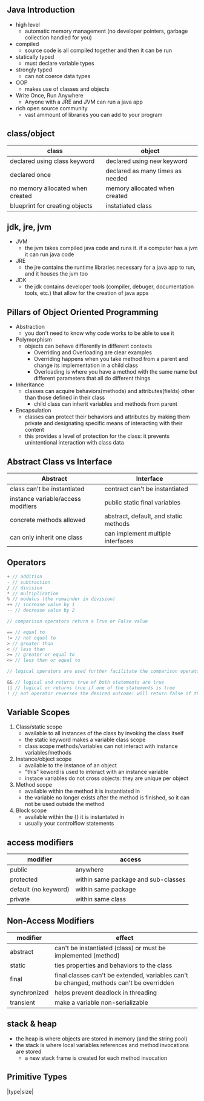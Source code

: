## Java Introduction
- high level
    - automatic memory management (no developer pointers, garbage collection handled for you)
- compiled
    - source code is all compiled together and then it can be run
- statically typed
    - must declare variable types
- strongly typed
    - can not coerce data types
- OOP
    - makes use of classes and objects
- Write Once, Run Anywhere
    - Anyone with a JRE and JVM can run a java app
- rich open source community
    - vast ammount of libraries you can add to your program
## class/object
|class|object|
|-----|------|
|declared using class keyword| declared using new keyword|
|declared once|declared as many times as needed|
|no memory allocated when created|memory allocated when created|
|blueprint for creating objects|instatiated class|
## jdk, jre, jvm
- JVM
    - the jvm takes compiled java code and runs it. if a computer has a jvm it can run java code
- JRE
    - the jre contains the runtime libraries necessary for a java app to run, and it houses the jvm too
- JDK
    - the jdk contains developer tools (compiler, debuger, documentation tools, etc.) that allow for the creation of java apps
## Pillars of Object Oriented Programming
- Abstraction
    - you don't need to know why code works to be able to use it
- Polymorphism
    - objects can behave differently in different contexts
        - Overriding and Overloading are clear examples
        - Overriding happens when you take method from a parent and change its implementation in a child class
        - Overloading is where you have a method with the same name but different parameters that all do different things
- Inheritance
    - classes can acquire behaviors(methods) and attributes(fields) other than those defined in their class
        - child class can inherit variables and methods from parent
- Encapsulation
    - classes can protect their behaviors and attributes by making them private and designating specific means of interacting with their content
    - this provides a level of protection for the class: it prevents unintentional interaction with class data
## Abstract Class vs Interface
|Abstract|Interface|
|--------|---------|
|class can't be instantiated|contract can't be instantiated|
|instance variable/access modifiers|public static final variables|
|concrete methods allowed|abstract, default, and static methods|
|can only inherit one class|can implement multiple interfaces|
## Operators
```java
+ // addition
- // subtraction
/ // division
* // multiplication
% // modulus (the remainder in division)
++ // increase value by 1
-- // decrease value by 2

// comparison operators return a True or False value

== // equal to
!= // not equal to
> // greater than
< // less than
>= // greater or equal to
<= // less than or equal to

// logical operators are used further facilitate the comparison operators

&& // logical and returns true of both statements are true
|| // logical or returns true if one of the statements is true
! // not operator reverses the desired outcome: will return false if the expression is true, and vice versa
```
## Variable Scopes
1. Class/static scope
    - available to all instances of the class by invoking the class itself
    - the static keyword makes a variable class scope
    - class scope methods/variables can not interact with instance variables/methods
2. Instance/object scope
    - available to the instance of an object
    - "this" keword is used to interact with an instance variable
    - instace variables do not cross objects: they are unique per object
3. Method scope
    - available within the method it is instantiated in
    - the variable no longer exists after the method is finished, so it can not be used outside the method
4. Block scope
    - available within the {} it is instantated in
    - usually your controlflow statements
## access modifiers
|modifier|access|
|-------|-------|
|public|anywhere|
|protected|within same package and sub-classes|
|default (no keyword)|within same package|
|private|within same class|
## Non-Access Modifiers
|modifier|effect|
|--------|------|
|abstract|can't be instantiated (class) or must be implemented (method)|
|static| ties properties and behaviors to the class|
|final| final classes can't be extended, variables can't be changed, methods can't be overridden|
|synchronized|helps prevent deadlock in threading|
|transient| make a variable non-serializable|
## stack & heap
- the heap is where objects are stored in memory (and the string pool)
- the stack is where local variables references and method invocations are stored
    - a new stack frame is created for each method invocation
## Primitive Types
|type|size|